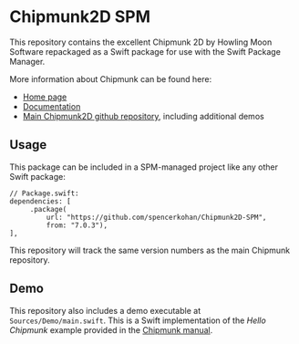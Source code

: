 # Chipmunk2D SPM

This repository contains the excellent Chipmunk 2D by Howling Moon Software repackaged as a Swift package for use with the Swift Package Manager.

More information about Chipmunk can be found here:

- [Home page](https://chipmunk-physics.net/)
- [Documentation](https://chipmunk-physics.net/documentation.php)
- [Main Chipmunk2D github repository](https://github.com/slembcke/Chipmunk2D), including additional demos

## Usage

This package can be included in a SPM-managed project like any other Swift package:

    // Package.swift: 
    dependencies: [
         .package(
             url: "https://github.com/spencerkohan/Chipmunk2D-SPM", 
             from: "7.0.3"),
    ],
    
This repository will track the same version numbers as the main Chipmunk repository.

## Demo

This repository also includes a demo executable at `Sources/Demo/main.swift`.  This is a Swift implementation of the *Hello Chipmunk* example provided in the [Chipmunk manual](https://chipmunk-physics.net/release/ChipmunkLatest-Docs/).
